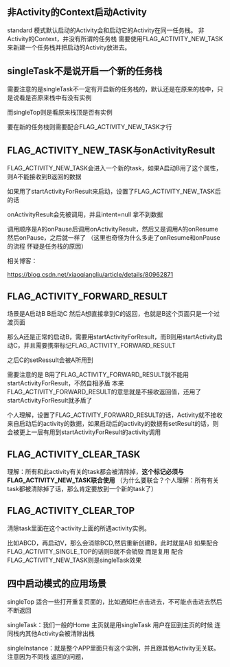非Activity的Context启动Activity
---------------------------
standard 模式默认启动的Activity会和启动它的Activity在同一任务栈。
非Activity的Context，并没有所谓的任务栈
需要使用FLAG_ACTIVITY_NEW_TASK来新建一个任务栈并把启动的Activity放进去。


singleTask不是说开启一个新的任务栈
----------------------
需要注意的是singleTask不一定有开启新的任务栈的，默认还是在原来的栈中，只是说看是否原来栈中有没有实例

而singleTop则是看原来栈顶是否有实例

要在新的任务栈则需要配合FLAG_ACTIVITY_NEW_TASK才行



FLAG_ACTIVITY_NEW_TASK与onActivityResult
--------------
FLAG_ACTIVITY_NEW_TASK会进入一个新的task，如果A启动B用了这个属性，则A不能接收到B返回的数据

如果用了startActivityForResult来启动，设置了FLAG_ACTIVITY_NEW_TASK后的话

onActivityResult会先被调用，并且intent=null 拿不到数据

调用顺序是A的onPause后调用onActivityResult，然后又是调用A的onResume 然后onPause，之后就一样了
（这里也奇怪为什么多走了onResume和onPause的流程 怀疑是任务栈的原因）


相关博客：

https://blog.csdn.net/xiaoqiangliu/article/details/80962871




FLAG_ACTIVITY_FORWARD_RESULT
----------------------------
场景是A启动B B启动C 然后A想直接拿到C的返回，也就是B这个页面只是一个过渡页面

那么A还是正常的启动B，需要用startActivityForResult，而B则用startActivity启动C，并且需要携带标记FLAG_ACTIVITY_FORWARD_RESULT

之后C的setRessult会被A所用到

需要注意的是 B用了FLAG_ACTIVITY_FORWARD_RESULT就不能用startActivityForResult，不然自相矛盾
本来FLAG_ACTIVITY_FORWARD_RESULT的意思就是不接收返回值，还用了startActivityForResult就矛盾了

个人理解，设置了FLAG_ACTIVITY_FORWARD_RESULT的话，Activity就不接收来自启动后的activity的数据，如果启动后的activity的数据有setResult的话，则会被更上一层有用到startActivityForResult的activity调用


FLAG_ACTIVITY_CLEAR_TASK
------------------------
理解：所有和此activity有关的task都会被清除掉，**这个标记必须与FLAG_ACTIVITY_NEW_TASK联合使用**
（为什么要联合？个人理解：所有有关task都被清除掉了话，那么肯定要放到一个新的task了）


FLAG_ACTIVITY_CLEAR_TOP
-----------------------
清除task里面在这个activity上面的所遇activity实例。

比如ABCD，再启动V，那么会消除BCD,然后重新创建B，此时就是AB
如果配合FLAG_ACTIVITY_SINGLE_TOP的话则B就不会销毁 而是复用
配合FLAG_ACTIVITY_NEW_TASK则是singleTask效果


四中启动模式的应用场景
-----------
 singleTop 适合一些打开重复页面的，比如通知栏点击进去，不可能点击进去然后不断返回

 singleTask：我们一般的Home 主页就是用singleTask 用户在回到主页的时候 连同栈内其他Activity会被清除出栈

 singleInstance：就是整个APP里面只有这个实例，并且跟其他Activity无关联。注意因为不同栈 返回的问题，